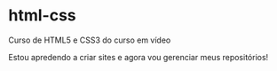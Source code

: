 # html-css
Curso de HTML5 e CSS3 do curso em vídeo

Estou apredendo a criar sites e agora vou gerenciar meus repositórios!

